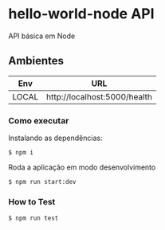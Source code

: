 # hello-world-node API

API básica em Node

## Ambientes

| Env | URL                         |
| --- | --------------------------- |
| LOCAL | http://localhost:5000/health |

### Como executar

Instalando as dependências:

```
$ npm i
```
Roda a aplicação em modo desenvolvimento

```
$ npm run start:dev
```

### How to Test

```
$ npm run test
```

